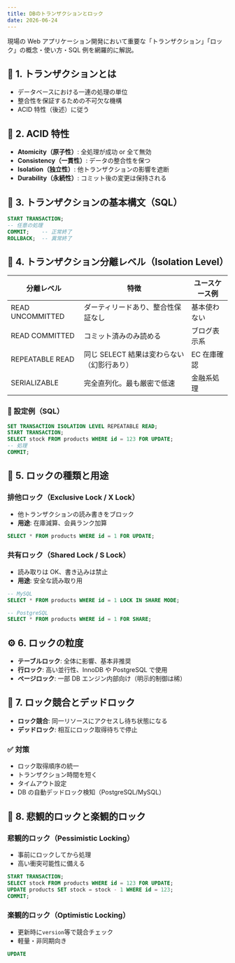 ```yaml
---
title: DBのトランザクションとロック
date: 2026-06-24
---
```


現場の Web アプリケーション開発において重要な「トランザクション」「ロック」の概念・使い方・SQL 例を網羅的に解説。

## 🧱 1. トランザクションとは

- データベースにおける一連の処理の単位
- 整合性を保証するための不可欠な機構
- ACID 特性（後述）に従う

## 🧪 2. ACID 特性

- **Atomicity（原子性）**: 全処理が成功 or 全て無効
- **Consistency（一貫性）**: データの整合性を保つ
- **Isolation（独立性）**: 他トランザクションの影響を遮断
- **Durability（永続性）**: コミット後の変更は保持される

## 🔹 3. トランザクションの基本構文（SQL）

```sql
START TRANSACTION;
-- 任意の処理
COMMIT;    -- 正常終了
ROLLBACK;  -- 異常終了
```

## 🤯 4. トランザクション分離レベル（Isolation Level）

| 分離レベル       | 特徴                                       | ユースケース例 |
| ---------------- | ------------------------------------------ | -------------- |
| READ UNCOMMITTED | ダーティリードあり、整合性保証なし         | 基本使わない   |
| READ COMMITTED   | コミット済みのみ読める                     | ブログ表示系   |
| REPEATABLE READ  | 同じ SELECT 結果は変わらない（幻影行あり） | EC 在庫確認    |
| SERIALIZABLE     | 完全直列化。最も厳密で低速                 | 金融系処理     |

### 🔧 設定例（SQL）

```sql
SET TRANSACTION ISOLATION LEVEL REPEATABLE READ;
START TRANSACTION;
SELECT stock FROM products WHERE id = 123 FOR UPDATE;
-- 処理
COMMIT;
```

## 🔐 5. ロックの種類と用途

### 排他ロック（Exclusive Lock / X Lock）

- 他トランザクションの読み書きをブロック
- **用途**: 在庫減算、会員ランク加算

```sql
SELECT * FROM products WHERE id = 1 FOR UPDATE;
```

### 共有ロック（Shared Lock / S Lock）

- 読み取りは OK、書き込みは禁止
- **用途**: 安全な読み取り用

```sql
-- MySQL
SELECT * FROM products WHERE id = 1 LOCK IN SHARE MODE;

-- PostgreSQL
SELECT * FROM products WHERE id = 1 FOR SHARE;
```

## ⚙️ 6. ロックの粒度

- **テーブルロック**: 全体に影響、基本非推奨
- **行ロック**: 高い並行性、InnoDB や PostgreSQL で使用
- **ページロック**: 一部 DB エンジン内部向け（明示的制御は稀）

## 🔀 7. ロック競合とデッドロック

- **ロック競合**: 同一リソースにアクセスし待ち状態になる
- **デッドロック**: 相互にロック取得待ちで停止

### ✅ 対策

- ロック取得順序の統一
- トランザクション時間を短く
- タイムアウト設定
- DB の自動デッドロック検知（PostgreSQL/MySQL）

## 🧠 8. 悲観的ロックと楽観的ロック

### 悲観的ロック（Pessimistic Locking）

- 事前にロックしてから処理
- 高い衝突可能性に備える

```sql
START TRANSACTION;
SELECT stock FROM products WHERE id = 123 FOR UPDATE;
UPDATE products SET stock = stock - 1 WHERE id = 123;
COMMIT;
```

### 楽観的ロック（Optimistic Locking）

- 更新時に`version`等で競合チェック
- 軽量・非同期向き

```sql
UPDATE
```
